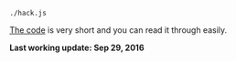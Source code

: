 `./hack.js`

[The code](hack.js) is very short and you can read it through easily.

**Last working update: Sep 29, 2016**
